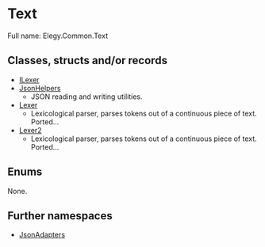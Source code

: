 ﻿
# Text

Full name: Elegy.Common.Text

## Classes, structs and/or records

* [ILexer](ILexer.md)
* [JsonHelpers](JsonHelpers.md)
  * JSON reading and writing utilities. 
* [Lexer](Lexer.md)
  * Lexicological parser, parses tokens out of a continuous piece of text. Ported...
* [Lexer2](Lexer2.md)
  * Lexicological parser, parses tokens out of a continuous piece of text. Ported...

## Enums

None.

## Further namespaces

* [JsonAdapters](JsonAdapters/index.md)

